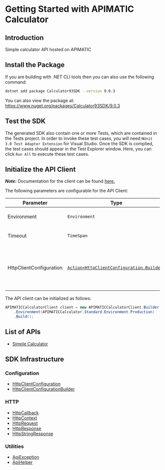 
# Getting Started with APIMATIC Calculator

## Introduction

Simple calculator API hosted on APIMATIC

## Install the Package

If you are building with .NET CLI tools then you can also use the following command:

```bash
dotnet add package Calculator93SDK --version 9.0.3
```

You can also view the package at:
https://www.nuget.org/packages/Calculator93SDK/9.0.3

## Test the SDK

The generated SDK also contain one or more Tests, which are contained in the Tests project. In order to invoke these test cases, you will need `NUnit 3.0 Test Adapter Extension` for Visual Studio. Once the SDK is complied, the test cases should appear in the Test Explorer window. Here, you can click `Run All` to execute these test cases.

## Initialize the API Client

**_Note:_** Documentation for the client can be found [here.](https://www.github.com/Shield-Jaguar/calculator-93-dotnet-sdk/tree/9.0.3/doc/client.md)

The following parameters are configurable for the API Client:

| Parameter | Type | Description |
|  --- | --- | --- |
| Environment | `Environment` | The API environment. <br> **Default: `Environment.Production`** |
| Timeout | `TimeSpan` | Http client timeout.<br>*Default*: `TimeSpan.FromSeconds(100)` |
| HttpClientConfiguration | [`Action<HttpClientConfiguration.Builder>`](https://www.github.com/Shield-Jaguar/calculator-93-dotnet-sdk/tree/9.0.3/doc/http-client-configuration-builder.md) | Action delegate that configures the HTTP client by using the HttpClientConfiguration.Builder for customizing API call settings.<br>*Default*: `new HttpClient()` |

The API client can be initialized as follows:

```csharp
APIMATICCalculatorClient client = new APIMATICCalculatorClient.Builder()
    .Environment(APIMATICCalculator.Standard.Environment.Production)
    .Build();
```

## List of APIs

* [Simple Calculator](https://www.github.com/Shield-Jaguar/calculator-93-dotnet-sdk/tree/9.0.3/doc/controllers/simple-calculator.md)

## SDK Infrastructure

### Configuration

* [HttpClientConfiguration](https://www.github.com/Shield-Jaguar/calculator-93-dotnet-sdk/tree/9.0.3/doc/http-client-configuration.md)
* [HttpClientConfigurationBuilder](https://www.github.com/Shield-Jaguar/calculator-93-dotnet-sdk/tree/9.0.3/doc/http-client-configuration-builder.md)

### HTTP

* [HttpCallback](https://www.github.com/Shield-Jaguar/calculator-93-dotnet-sdk/tree/9.0.3/doc/http-callback.md)
* [HttpContext](https://www.github.com/Shield-Jaguar/calculator-93-dotnet-sdk/tree/9.0.3/doc/http-context.md)
* [HttpRequest](https://www.github.com/Shield-Jaguar/calculator-93-dotnet-sdk/tree/9.0.3/doc/http-request.md)
* [HttpResponse](https://www.github.com/Shield-Jaguar/calculator-93-dotnet-sdk/tree/9.0.3/doc/http-response.md)
* [HttpStringResponse](https://www.github.com/Shield-Jaguar/calculator-93-dotnet-sdk/tree/9.0.3/doc/http-string-response.md)

### Utilities

* [ApiException](https://www.github.com/Shield-Jaguar/calculator-93-dotnet-sdk/tree/9.0.3/doc/api-exception.md)
* [ApiHelper](https://www.github.com/Shield-Jaguar/calculator-93-dotnet-sdk/tree/9.0.3/doc/api-helper.md)

